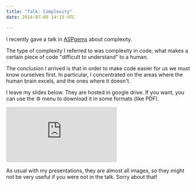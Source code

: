 ```yaml
---
title: "Talk: Complexity"
date: 2014-07-05 14:15 UTC

---
```


I recently gave a talk in [ASPgems](http://aspgems.com) about complexity.

The type of complexity I referred to was complexity in code; what makes a certain piece of code "difficult to understand" to a human.

The conclusion I arrived is that in order to make code easier for us we must know ourselves first. In particular, I concentrated on
the areas where the human brain excels, and the ones where it doesn't.

I leave my slides below. They are hosted in google drive. If you want, you can use the ⚙ menu to download it in some formats (like PDF).

<iframe src="https://docs.google.com/presentation/d/1TYiXv_paXuIXcxsY4lK7YnA6pXhcmuZtKr5rSkLUgcM/embed?start=false&loop=false&delayms=3000" frameborder="0" allowfullscreen="true" mozallowfullscreen="true" webkitallowfullscreen="true"></iframe>


As usual with my presentations, they are almost all images, so they might not be very useful if you were not in the talk. Sorry about that!
